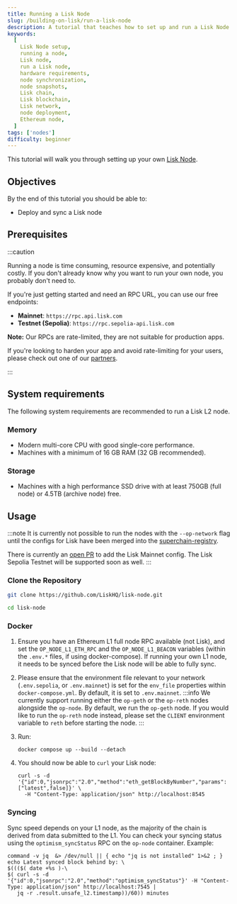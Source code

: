 ```yaml
---
title: Running a Lisk Node
slug: /building-on-lisk/run-a-lisk-node
description: A tutorial that teaches how to set up and run a Lisk Node.
keywords:
  [
    Lisk Node setup,
    running a node,
    Lisk node,
    run a Lisk node,
    hardware requirements,
    node synchronization,
    node snapshots,
    Lisk chain,
    Lisk blockchain,
    Lisk network,
    node deployment,
    Ethereum node,
  ]
tags: ['nodes']
difficulty: beginner
---
```


This tutorial will walk you through setting up your own [Lisk Node].

## Objectives

By the end of this tutorial you should be able to:

- Deploy and sync a Lisk node

## Prerequisites

:::caution

Running a node is time consuming, resource expensive, and potentially costly. If you don't already know why you want to run your own node, you probably don't need to.

If you're just getting started and need an RPC URL, you can use our free endpoints:

- **Mainnet**: `https://rpc.api.lisk.com`
- **Testnet (Sepolia)**: `https://rpc.sepolia-api.lisk.com`

**Note:** Our RPCs are rate-limited, they are not suitable for production apps.

If you're looking to harden your app and avoid rate-limiting for your users, please check out one of our [partners].

:::

## System requirements

The following system requirements are recommended to run a Lisk L2 node.

### Memory

- Modern multi-core CPU with good single-core performance.
- Machines with a minimum of 16 GB RAM (32 GB recommended).

### Storage

- Machines with a high performance SSD drive with at least 750GB (full node) or 4.5TB (archive node) free.

## Usage

:::note
It is currently not possible to run the nodes with the `--op-network` flag until the configs for Lisk have been merged into the [superchain-registry](https://github.com/ethereum-optimism/superchain-registry).

There is currently an [open PR](https://github.com/ethereum-optimism/superchain-registry/pull/234) to add the Lisk Mainnet config.
The Lisk Sepolia Testnet will be supported soon as well.
:::

### Clone the Repository

```sh
git clone https://github.com/LiskHQ/lisk-node.git
```

```sh
cd lisk-node
```

### Docker

1. Ensure you have an Ethereum L1 full node RPC available (not Lisk), and set the `OP_NODE_L1_ETH_RPC` and the `OP_NODE_L1_BEACON` variables (within the `.env.*` files, if using docker-compose).
    If running your own L1 node, it needs to be synced before the Lisk node will be able to fully sync.
2. Please ensure that the environment file relevant to your network (`.env.sepolia`, or `.env.mainnet`) is set for the `env_file` properties within `docker-compose.yml`.
    By default, it is set to `.env.mainnet`.
    :::info
    We currently support running either the `op-geth` or the `op-reth` nodes alongside the `op-node`. By default, we run the `op-geth` node. If you would like to run the `op-reth` node instead, please set the `CLIENT` environment variable to `reth` before starting the node.
    :::
3. Run:

    ```
    docker compose up --build --detach
    ```

4. You should now be able to `curl` your Lisk node:
    ```
    curl -s -d '{"id":0,"jsonrpc":"2.0","method":"eth_getBlockByNumber","params":["latest",false]}' \
      -H "Content-Type: application/json" http://localhost:8545
    ```

### Syncing

Sync speed depends on your L1 node, as the majority of the chain is derived from data submitted to the L1.
You can check your syncing status using the `optimism_syncStatus` RPC on the `op-node` container.
Example:

```
command -v jq  &> /dev/null || { echo "jq is not installed" 1>&2 ; }
echo Latest synced block behind by: \
$((($( date +%s )-\
$( curl -s -d '{"id":0,"jsonrpc":"2.0","method":"optimism_syncStatus"}' -H "Content-Type: application/json" http://localhost:7545 |
   jq -r .result.unsafe_l2.timestamp))/60)) minutes
```


[partners]: /lisk-tools/node-providers
[lisk node]: https://github.com/LiskHQ/lisk-node